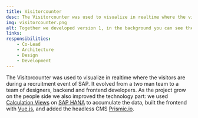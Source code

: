 ```yaml
---
title: Visitorcounter
desc: The Visitorcounter was used to visualize in realtime where the visitors are during a recruitment event of SAP. It evolved from a two man team to a team of designers, backend and frontend developers. As the project grow on the people side we also improved the technology part: we used Calculation Views on SAP HANA to accumulate the data, built the frontend with Vue.js, and added the headless CMS Prismic.io. 
img: visitorcounter.png
alt: Together we developed version 1, in the background you can see the actual product.
links:
responsibilities:
    - Co-Lead
    - Architecture
    - Design
    - Development
---
```


The Visitorcounter was used to visualize in realtime where the visitors are during a recruitment event of SAP. It evolved from a two man team to a team of designers, backend and frontend developers. As the project grow on the people side we also improved the technology part: we used [Calculation Views](https://help.sap.com/viewer/fc5ace7a367c434190a8047881f92ed8/2.0.03/en-US/d60ad1f0bb571014af49c9db1740d68c.html) on [SAP HANA](https://www.sap.com/products/hana.html) to accumulate the data, built the frontend with [Vue.js](https://vuejs.org/), and added the headless CMS [Prismic.io](http://prismic.io/).
